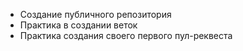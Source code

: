 - Cоздание публичного репозитория
- Практика в создании веток
- Практика создания своего первого пул-реквеста
